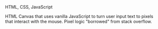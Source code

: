 HTML, CSS, JavaScript

HTML Canvas that uses vanilla JavaScript to turn user input text to pixels that interact with the mouse.
Pixel logic "borrowed" from stack overflow.
